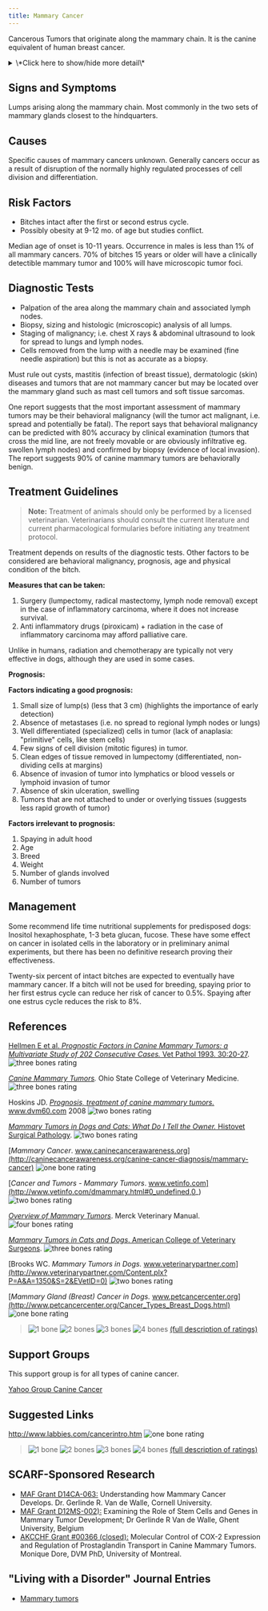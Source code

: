```yaml
---
title: Mammary Cancer
---
```

Cancerous Tumors that originate along the mammary chain. It is the
canine equivalent of human breast cancer.

<details>
<summary>\*Click here to show/hide more detail\*</summary>

In 50% of cases mammary lumps are benign (not cancer). The remaining 50%
are malignant tumors that are classified based on the embryonic origin
of the cancerous cells they contain, determined by microscopic analysis
of the tumor biopsy.

**Benign tumors**

* Adenoma (glandular)
* Benign mixed tumor
* Duct papilloma
* Lipoma

**Malignant tumors**

* Carcinomas (including: Non infiltrating, Simple and Complex,
  Tubulopapillary, Anaplastic (dedifferentiated), Spindle cell,
  Squamous cell, Mucinous, and Lipid-rich)
* Sarcoma
* Carcinosarcoma
* Adenocarcinoma
* Malignant mixed tumor

Tumors can be mixed, having cells from different origins, and different
tumors in the same animal can be different types.

</details>

## Signs and Symptoms

Lumps arising along the mammary chain. Most commonly in the two sets of
mammary glands closest to the hindquarters.

## Causes

Specific causes of mammary cancers unknown. Generally cancers occur as a
result of disruption of the normally highly regulated processes of cell
division and differentiation.

## Risk Factors

* Bitches intact after the first or second estrus cycle.
* Possibly obesity at 9-12 mo. of age but studies conflict.

Median age of onset is 10-11 years. Occurrence in males is less than 1%
of all mammary cancers. 70% of bitches 15 years or older will have a
clinically detectible mammary tumor and 100% will have microscopic tumor
foci.

## Diagnostic Tests

* Palpation of the area along the mammary chain and associated lymph
  nodes.
* Biopsy, sizing and histologic (microscopic) analysis of all lumps.
* Staging of malignancy; i.e. chest X rays & abdominal ultrasound to
  look for spread to lungs and lymph nodes.
* Cells removed from the lump with a needle may be examined (fine
  needle aspiration) but this is not as accurate as a biopsy.

Must rule out cysts, mastitis (infection of breast tissue), dermatologic
(skin) diseases and tumors that are not mammary cancer but may be
located over the mammary gland such as mast cell tumors and soft tissue
sarcomas.

One report suggests that the most important assessment of mammary tumors
may be their behavioral malignancy (will the tumor act malignant, i.e.
spread and potentially be fatal). The report says that behavioral
malignancy can be predicted with 80% accuracy by clinical examination
(tumors that cross the mid line, are not freely movable or are obviously
infiltrative eg. swollen lymph nodes) and confirmed by biopsy (evidence
of local invasion). The report suggests 90% of canine mammary tumors are
behaviorally benign.

## Treatment Guidelines

> **Note:** Treatment of animals should only be performed by a licensed
> veterinarian. Veterinarians should consult the current literature and
> current pharmacological formularies before initiating any treatment
> protocol.

Treatment depends on results of the diagnostic tests. Other factors to
be considered are behavioral malignancy, prognosis, age and physical
condition of the bitch.

**Measures that can be taken:**

1. Surgery (lumpectomy, radical mastectomy, lymph node removal) except
   in the case of inflammatory carcinoma, where it does not increase
   survival.
2. Anti inflammatory drugs (piroxicam) + radiation in the case of
   inflammatory carcinoma may afford palliative care.

Unlike in humans, radiation and chemotherapy are typically not very
effective in dogs, although they are used in some cases.

**Prognosis:**

**Factors indicating a good prognosis:**

1. Small size of lump(s) (less that 3 cm) (highlights the importance of
   early detection)
2. Absence of metastases (i.e. no spread to regional lymph nodes or
   lungs)
3. Well differentiated (specialized) cells in tumor (lack of anaplasia:
   "primitive" cells, like stem cells)
4. Few signs of cell division (mitotic figures) in tumor.
5. Clean edges of tissue removed in lumpectomy (differentiated,
   non-dividing cells at margins)
6. Absence of invasion of tumor into lymphatics or blood vessels or
   lymphoid invasion of tumor
7. Absence of skin ulceration, swelling
8. Tumors that are not attached to under or overlying tissues (suggests
   less rapid growth of tumor)

**Factors irrelevant to prognosis:**

1. Spaying in adult hood
2. Age
3. Breed
4. Weight
5. Number of glands involved
6. Number of tumors

## Management

Some recommend life time nutritional supplements for predisposed dogs:
Inositol hexaphosphate, 1-3 beta glucan, fucose. These have some effect
on cancer in isolated cells in the laboratory or in preliminary animal
experiments, but there has been no definitive research proving their
effectiveness.

Twenty-six percent of intact bitches are expected to eventually have
mammary cancer. If a bitch will not be used for breeding, spaying prior
to her first estrus cycle can reduce her risk of cancer to 0.5%. Spaying
after one estrus cycle reduces the risk to 8%.

## References

[Hellmen E et al. *Prognostic Factors in Canine Mammary Tumors:  a
Multivariate Study of 202 Consecutive Cases.* Vet Pathol 1993.
30:20-27](http://vet.sagepub.com/content/30/1/20.short).
![three bones
rating](/img/3-bones.gif)

*[Canine Mammary Tumors](https://vet.osu.edu/vmc/companion/our-services/oncology-and-hematology/common-tumor-types/canine-mammary-tumors).* Ohio State College of Veterinary
Medicine.
![three bones
rating](/img/3-bones.gif)

Hoskins JD. *[Prognosis, treatment of canine mammary tumors.](https://www.dvm360.com/view/prognosis-treatment-canine-mammary-tumors)*
www.dvm60.com
2008
![two bones
rating](/img/2-bones.gif)

  [*Mammary Tumors in Dogs and Cats: What Do I Tell the Owner.* Histovet
Surgical
Pathology](http://www.histovet.com/pdf/HIS_MammaryTumor.pdf).
![two bones
rating](/img/2-bones.gif)

[*Mammary Cancer*.
www.caninecancerawareness.org](http://caninecancerawareness.org/canine-cancer-diagnosis/mammary-cancer)
![one bone
rating](/img/1-bone.gif)

[*Cancer and Tumors - Mammary Tumors*.
www.vetinfo.com](http://www.vetinfo.com/dmammary.html#0_undefined,0_)
![two bones
rating](/img/2-bones.gif)

*[Overview of Mammary
Tumors](http://www.merckvetmanual.com/mvm/reproductive_system/mammary_tumors/overview_of_mammary_tumors.html)*.
Merck Veterinary Manual. ![four bones
rating](/img/4-bones.gif)

 [*Mammary Tumors in Cats and Dogs*. American College of Veterinary
Surgeons](https://www.acvs.org/small-animal/mammary-tumors).
![three bones
rating](/img/3-bones.gif)

[Brooks WC. *Mammary Tumors in Dogs.*
www.veterinarypartner.com](http://www.veterinarypartner.com/Content.plx?P=A&A=1350&S=2&EVetID=0)
![two bones
rating](/img/2-bones.gif)

[*Mammary Gland (Breast) Cancer in Dogs.*
www.petcancercenter.org](http://www.petcancercenter.org/Cancer_Types_Breast_Dogs.html)
 ![one bone
rating](/img/1-bone.gif)

> ![1 bone](/img/1-bone.gif)
> ![2 bones](/img/2-bones.gif)
> ![3 bones](/img/3-bones.gif)
> ![4 bones](/img/4-bones.gif)
> [(full description of ratings)](/diseases/ratings-what-do-they-mean)

## Support Groups

This support group is for all types of canine cancer.

[Yahoo Group Canine
Cancer](https://groups.yahoo.com/neo/groups/caninecancer/info)

## Suggested Links

<http://www.labbies.com/cancerintro.htm>  ![one bone
rating](/img/1-bone.gif)

> ![1 bone](/img/1-bone.gif)
> ![2 bones](/img/2-bones.gif)
> ![3 bones](/img/3-bones.gif)
> ![4 bones](/img/4-bones.gif)
> [(full description of ratings)](/diseases/ratings-what-do-they-mean)

## SCARF-Sponsored Research
* [MAF Grant D14CA-063:](/research/current-studies/morris-grant-d14ca-063) Understanding how Mammary Cancer Develops.  Dr. Gerlinde R. Van de Walle, Cornell University.
* [MAF Grant D12MS-002):](/research/current-studies/morris-d12ms-002) Examining the Role of Stem Cells and Genes in Mammary Tumor Development; Dr Gerlinde R Van de Walle, Ghent University, Belgium
* [AKCCHF Grant #00366 (closed):](/research/current-studies/akcchf-grant-0366)  Molecular Control of COX-2 Expression and Regulation of Prostaglandin Transport in Canine Mammary Tumors.  Monique Dore, DVM PhD, University of Montreal. 

## "Living with a Disorder" Journal Entries

* [Mammary tumors](/diseases/mammary-cancer-1-mammary-tumors)